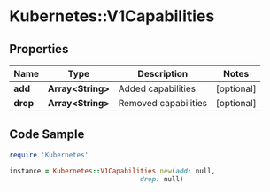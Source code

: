 # Kubernetes::V1Capabilities

## Properties

Name | Type | Description | Notes
------------ | ------------- | ------------- | -------------
**add** | **Array&lt;String&gt;** | Added capabilities | [optional] 
**drop** | **Array&lt;String&gt;** | Removed capabilities | [optional] 

## Code Sample

```ruby
require 'Kubernetes'

instance = Kubernetes::V1Capabilities.new(add: null,
                                 drop: null)
```


